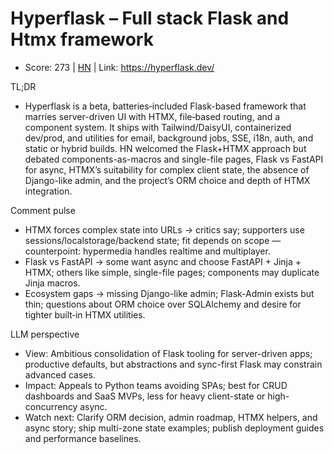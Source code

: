 # Hyperflask – Full stack Flask and Htmx framework

- Score: 273 | [HN](https://news.ycombinator.com/item?id=45604673) | Link: https://hyperflask.dev/

TL;DR
- Hyperflask is a beta, batteries‑included Flask-based framework that marries server-driven UI with HTMX, file‑based routing, and a component system. It ships with Tailwind/DaisyUI, containerized dev/prod, and utilities for email, background jobs, SSE, i18n, auth, and static or hybrid builds. HN welcomed the Flask+HTMX approach but debated components-as-macros and single-file pages, Flask vs FastAPI for async, HTMX’s suitability for complex client state, the absence of Django-like admin, and the project’s ORM choice and depth of HTMX integration.

Comment pulse
- HTMX forces complex state into URLs → critics say; supporters use sessions/localstorage/backend state; fit depends on scope — counterpoint: hypermedia handles realtime and multiplayer.
- Flask vs FastAPI → some want async and choose FastAPI + Jinja + HTMX; others like simple, single-file pages; components may duplicate Jinja macros.
- Ecosystem gaps → missing Django-like admin; Flask-Admin exists but thin; questions about ORM choice over SQLAlchemy and desire for tighter built‑in HTMX utilities.

LLM perspective
- View: Ambitious consolidation of Flask tooling for server-driven apps; productive defaults, but abstractions and sync-first Flask may constrain advanced cases.
- Impact: Appeals to Python teams avoiding SPAs; best for CRUD dashboards and SaaS MVPs, less for heavy client-state or high-concurrency async.
- Watch next: Clarify ORM decision, admin roadmap, HTMX helpers, and async story; ship multi-zone state examples; publish deployment guides and performance baselines.
